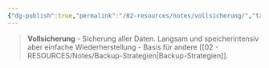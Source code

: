 ```yaml
---
{"dg-publish":true,"permalink":"/02-resources/notes/vollsicherung/","tags":["informatik/backup/typ","it-sicherheit"],"noteIcon":"","updated":"2025-09-10T17:08:18.889+02:00"}
---
```


>**Vollsicherung** - Sicherung aller Daten.
Langsam und speicherintensiv aber einfache Wiederherstellung - Basis für andere [[02 - RESOURCES/Notes/Backup-Strategien\|Backup-Strategien]].